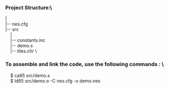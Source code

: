 ### Project Structure:\
   | \
   |-- nes.cfg \
   |-- src \
   &nbsp;&nbsp;&nbsp;&nbsp;| \
   &nbsp;&nbsp;&nbsp;&nbsp;|-- constants.inc \
   &nbsp;&nbsp;&nbsp;&nbsp;|-- demo.s \
   &nbsp;&nbsp;&nbsp;&nbsp;|-- tiles.chr \

### To assemble and link the code, use the following commands : \
&nbsp;&nbsp;&nbsp;&nbsp;$ ca65 src/demo.s \
&nbsp;&nbsp;&nbsp;&nbsp;$ ld65 src/demo.o -C nes.cfg -o demo.nes
